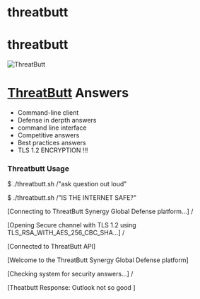 # threatbutt
# threatbutt

![ThreatButt](http://threatbutt.com/threatbutt.png)

# [ThreatButt](http://threatbutt.com) Answers

* Command-line client
* Defense in derpth answers
* command line interface
* Competitive answers
* Best practices answers
* TLS 1.2 ENCRYPTION !!!

### Threatbutt Usage
$ ./threatbutt.sh /"ask question out loud"

$ ./threatbutt.sh /"IS THE INTERNET SAFE?"

[Connecting to ThreatButt Synergy Global Defense platform...] /

[Opening Secure channel with TLS 1.2 using TLS_RSA_WITH_AES_256_CBC_SHA...] /

[Connected to ThreatButt API]

[Welcome to the ThreatButt Synergy Global Defense platform]

[Checking system for security answers...] /

[Theatbutt Response: Outlook not so good ]

